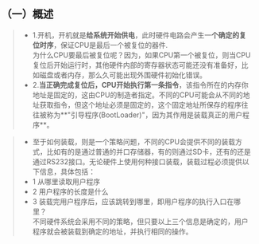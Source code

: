 ## （一）概述
> * 1.开机，开机就是**给系统开始供电**，此时硬件电路会产生一**个确定的复位时序**，保证CPU是最后一个被复位的器件.<br>
> 为什么CPU要最后被复位呢？因为，如果CPU第一个被复位，则当CPU复位后开始运行时，其他硬件内部的寄存器状态可能还没有准备好，比如磁盘或者内存，那么久可能出现外围硬件初始化错误。
> * 2.**当正确完成复位后，CPU开始执行第一条指令**，该指令所在的内存你地址是固定的，这由CPU的制造者指定。不同的CPU可能会从不同的地址获取指令，但这个地址必须是固定的，这个固定地址所保存的程序往往被称为**"引导程序(BootLoader)"，因为其作用是装载真正的用户程序**。


> * 至于如何装载，则是一个策略问题，不同的CPU会提供不同的装载方式，比如有的是通过普通的并口存储器，有的则通过SD卡，还有的还是通过RS232接口。无论硬件上使用何种接口装载，装载过程必须提供以下信息，具体包括：<br>
>  * 1 从哪里读取用户程序
>  * 2 用户程序的长度是什么
>  * 3 装载完用户程序后，应该跳转到哪里，即用户程序的执行入口在哪里？<br>
>  不同硬件系统会采用不同的策略，但只要以上三个信息是确定的，用户程序就会被装载到确定的地址，并执行相同的操作。